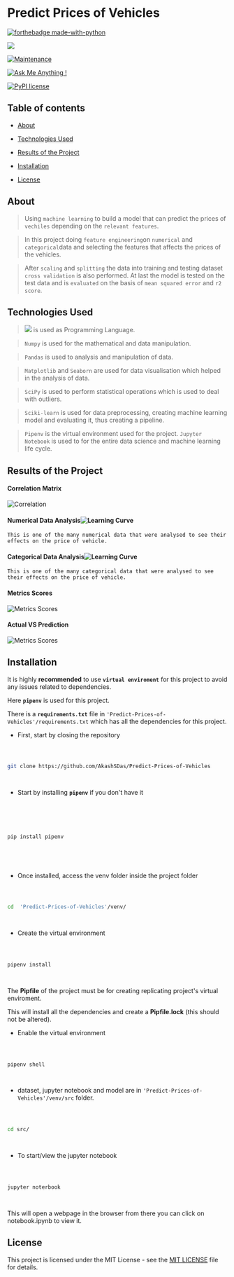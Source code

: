 
  

  

  

# Predict Prices of Vehicles

  

  

  

[![forthebadge made-with-python](http://ForTheBadge.com/images/badges/made-with-python.svg)](https://www.python.org/)

  

  

  

  

  

[![](https://img.shields.io/badge/python-3.8-blue.svg)](https://www.python.org/downloads/release/python-380/)

  

  

  

  

  

[![Maintenance](https://img.shields.io/badge/Maintained%3F-yes-green.svg)](https://github.com/AkashSDas)

  

  

  

  

  

[![Ask Me Anything !](https://img.shields.io/badge/Ask%20me-anything-1abc9c.svg)](https://github.com/AkashSDas)

  

  

  

  

  

[![PyPI license](https://img.shields.io/pypi/l/ansicolortags.svg)](LICENSE)

  

  

  

  

  

  

## Table of contents

  

  

  

  

  

  

*  [About](#about)

  

  

  

  

  

*  [Technologies Used](#technologies-used)

  

  

  

  

  

*  [Results of the Project](#results-of-the-project)

  

  

  

  

  

*  [Installation](#installation)

  

  

  

  

  

  

  

  

*  [License](#license)

  

  

  

  

  

  

## About

  

  

  

  

  

  

> Using `machine learning` to build a model that can predict the prices of `vechiles` depending on the `relevant features`.

> In this project doing `feature engineering`on `numerical` and `categorical`data and selecting the features that affects the prices of the vehicles.

> After `scaling` and `splitting` the data into training and testing dataset `cross validation` is also performed. At last the model is tested on the test data and is `evaluated` on the basis of `mean squared error` and `r2 score`.

  

  

  

  

  

## Technologies Used

  

  

  

  

  

> [![](https://img.shields.io/badge/python-3.8-blue.svg)](https://www.python.org/downloads/release/python-380/) is used as Programming Language.

  

  

  

  

  

> `Numpy` is used for the mathematical and data manipulation.

  

  

  

  

  

> `Pandas` is used to analysis and manipulation of data.

  

  

  

  

  

> `Matplotlib` and `Seaborn` are used for data visualisation which helped in the analysis of data.

  

> `SciPy` is used to perform statistical operations which is used to deal with outliers.  

  

> `Sciki-learn` is used for data preprocessing, creating machine learning model and evaluating it, thus creating a pipeline.

  

  

  

  

  

> `Pipenv` is the virtual environment used for the project. `Jupyter Notebook` is used to for the entire data science and machine learning life cycle.

  

  

  

  

  

## Results of the Project


#### Correlation Matrix

![Correlation](https://github.com/AkashSDas/Predict-Prices-of-Vehicles/blob/master/project-results-images/correlation-matrix.png)

#### Numerical Data Analysis![Learning Curve](https://github.com/AkashSDas/Predict-Prices-of-Vehicles/blob/master/project-results-images/numerical.png)

`This is one of the many numerical data that were analysed to see their effects on the price of vehicle.`

#### Categorical Data Analysis![Learning Curve](https://github.com/AkashSDas/Predict-Prices-of-Vehicles/blob/master/project-results-images/categorical.png)

`This is one of the many categorical data that were analysed to see their effects on the price of vehicle.`

  

#### Metrics Scores

  

  

  

  

  

![Metrics Scores](https://github.com/AkashSDas/Predict-Prices-of-Vehicles/blob/master/project-results-images/metrics-scores.png)

  

  

  

  

  

#### Actual VS Prediction

  

  

  

  

  

![Metrics Scores](https://github.com/AkashSDas/Predict-Prices-of-Vehicles/blob/master/project-results-images/actual-vs-prediction.png)

  

  

  

  

  

## Installation

  

  

  

  

  

  

It is highly **recommended** to use **`virtual enviroment`** for this project to avoid any issues related to dependencies.

  

  

  

  

  

  

Here **`pipenv`** is used for this project.

  

  

  

  

  

  

There is a **`requirements.txt`** file in `'Predict-Prices-of-Vehicles'/requirements.txt` which has all the dependencies for this project.

  

  

  

  

  

  

- First, start by closing the repository

  

  

  

  

  

  

```bash

  

git clone https://github.com/AkashSDas/Predict-Prices-of-Vehicles

  

```

  

  

  

  

  

  

- Start by installing **`pipenv`** if you don't have it

  

  

  

  

  

```bash

  

  

pip install pipenv

  

  

```

  

  

  

  

  

  

- Once installed, access the venv folder inside the project folder

  

  

  

  

  

```bash

  

cd  'Predict-Prices-of-Vehicles'/venv/

  

```

  

  

  

  

  

  

- Create the virtual environment

  

  

  

  

  

```bash

  

pipenv install

  

```

  

  

  

  

  

The **Pipfile** of the project must be for creating replicating project's virtual enviroment.

  

  

  

  

  

  

This will install all the dependencies and create a **Pipfile.lock** (this should not be altered).

  

  

  

  

  

  

- Enable the virtual environment

  

  

  

  

  

```bash

  

pipenv shell

  

```

  

  

  

  

  

  

- dataset, jupyter notebook and model are in `'Predict-Prices-of-Vehicles'/venv/src` folder.

  

  

  

  

  

  

```bash

  

cd src/

  

```

  

  

  

  

  

  

- To start/view the jupyter notebook

  

  

  

  

  

```bash

  

jupyter noterbook

  

```

  

  

  

  

  

  

This will open a webpage in the browser from there you can click on notebook.ipynb to view it.

  

  

  

  

  

  

  

## License

  

  

  

  

  

  

This project is licensed under the MIT License - see the [MIT LICENSE](LICENSE) file for details.
